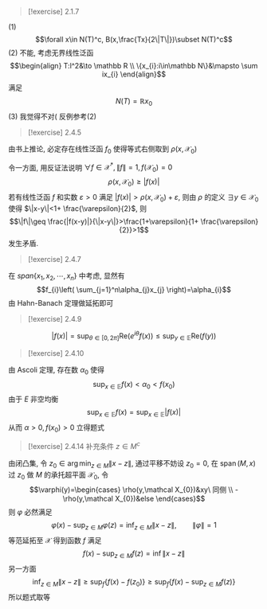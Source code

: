 > [!exercise] 2.1.7

(1)
$$\forall x\in N(T)^c, B(x,\frac{Tx}{2\|T\|})\subset N(T)^c$$
(2) 不能, 考虑无界线性泛函
$$\begin{align}
T:l^2&\to \mathbb R \\
\{x_{i}:i\in\mathbb N\}&\mapsto \sum ix_{i}
\end{align}$$
满足
$$N(T)=\mathbb Rx_{0}$$
(3) 我觉得不对( 反例参考(2)

> [!exercise] 2.4.5

由书上推论, 必定存在线性泛函 $f_{0}$ 使得等式右侧取到 $\rho(x,\mathcal X_{0})$

令一方面, 用反证法说明 $\forall f\in\mathcal X^*,\|f\|=1,f(\mathcal X_{0})=0$
$$\rho(x,\mathcal X_{0})\geq|f(x)|$$
若有线性泛函 $f$ 和实数 $\varepsilon>0$ 满足 $|f(x)|>\rho(x,\mathcal X_{0})+\varepsilon$, 则由 $\rho$ 的定义 $\exists y\in\mathcal X_{0}$ 使得 $\|x-y\|<1+ \frac{\varepsilon}{2}$, 则
$$\|f\|\geq \frac{|f(x-y)|}{\|x-y\|}>\frac{1+\varepsilon}{1+ \frac{\varepsilon}{2}}>1$$
发生矛盾.

> [!exercise] 2.4.7

在 $span\{x_{1},x_{2},\cdots,x_{n}\}$ 中考虑, 显然有
$$f_{i}\left( \sum_{j=1}^n\alpha_{j}x_{j} \right)=\alpha_{i}$$
由 Hahn-Banach 定理做延拓即可

> [!exercise] 2.4.9

$$|f(x)|= \sup_{\theta\in[0,2\pi]} \mathrm{Re} (e^{i\theta}f(x))\leq \sup_{y\in\mathbb E}\mathrm{Re}(f(y)) $$
> [!exercise] 2.4.10

由 Ascoli 定理, 存在数 $\alpha_{0}$ 使得
$$\sup_{x\in\mathbb E}f(x)<\alpha_{0}<f(x_{0})$$
由于 $E$ 非空均衡
$$\sup_{x\in\mathbb E} f(x)= \sup_{x\in\mathbb E}|f(x)| $$
从而 $\alpha>0,f(x_{0})>0$ 立得题式

> [!exercise] 2.4.14
> 补充条件 $z\in M^c$

由闭凸集, 令 $z_{0}\in \arg\min_{z\in M}\|x-z\|$, 通过平移不妨设 $z_{0}=0$, 在 $\operatorname{span}(M,x)$ 过 $z_{0}$ 做 $M$ 的承托超平面 $\mathcal X_{0}$, 令
$$\varphi(y)=\begin{cases}
\rho(y,\mathcal X_{0})&xy\ 同侧 \\
-\rho(y,\mathcal X_{0})&else
\end{cases}$$
则 $\varphi$ 必然满足
$$\varphi(x)-\sup_{z\in M}\varphi(z)=\inf_{z\in M}\|x-z\|,\qquad \|\varphi\|=1$$
等范延拓至 $\mathcal X$ 得到函数 $f$ 满足
$$f(x)-\sup_{z\in M}f(z)=\inf\|x-z\| $$
另一方面
$$\inf_{z\in M}\|x-z\|\geq\sup_{f}\{f(x)-f(z_{0})\}\geq \sup_{f}\{f(x)-\sup_{z\in M} f(z)\}$$
所以题式取等